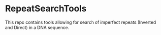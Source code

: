 # RepeatSearchTools
This repo contains tools allowing for search of imperfect repeats (Inverted and Direct) in a DNA sequence.
